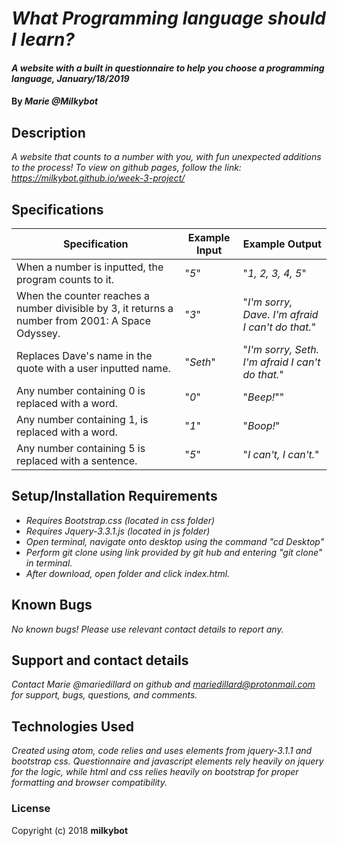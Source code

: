 # _What Programming language should I learn?_

#### _A website with a built in questionnaire to help you choose a programming language, January/18/2019_

#### By _**Marie @Milkybot**_

## Description

_A website that counts to a number with you, with fun unexpected additions to the process! To view on github pages, follow the link: https://milkybot.github.io/week-3-project/_

## Specifications
| Specification | Example Input | Example Output |
| ------------- | ------------- | -------------- |
| When a number is inputted, the program counts to it. | "*5*" | "*1, 2, 3, 4, 5*" |
| When the counter reaches a number divisible by 3, it returns a number from 2001: A Space Odyssey. | "*3*" |  "*I'm sorry, Dave. I'm afraid I can't do that.*" |
| Replaces Dave's name in the quote with a user inputted name. | "*Seth*" |  "*I'm sorry, Seth. I'm afraid I can't do that.*" |
| Any number containing 0 is replaced with a word. | "*0*" | "*Beep!*"" |
| Any number containing 1, is replaced with a word. | "*1*" | "*Boop!*" |
| Any number containing 5 is replaced with a sentence. | "*5*" | "*I can't, I can't.*" |

## Setup/Installation Requirements

* _Requires Bootstrap.css (located in css folder)_
* _Requires Jquery-3.3.1.js (located in js folder)_
* _Open terminal, navigate onto desktop using the command "cd Desktop"_
* _Perform git clone using link provided by git hub and entering "git clone" in terminal._
* _After download, open folder and click index.html._


## Known Bugs

_No known bugs! Please use relevant contact details to report any._

## Support and contact details

_Contact Marie @mariedillard on github and mariedillard@protonmail.com for support, bugs, questions, and comments._

## Technologies Used

_Created using atom, code relies and uses elements from jquery-3.1.1 and bootstrap css. Questionnaire and javascript elements rely heavily on jquery for the logic, while html and css relies heavily on bootstrap for proper formatting and browser compatibility._

### License
Copyright (c) 2018 **milkybot**
